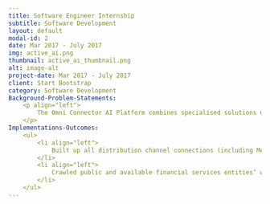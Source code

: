 ```yaml
---
title: Software Engineer Internship
subtitle: Software Development
layout: default
modal-id: 2
date: Mar 2017 - July 2017
img: active_ai.png
thumbnail: active_ai_thumbnail.png
alt: image-alt
project-date: Mar 2017 - July 2017
client: Start Bootstrap
category: Software Development
Background-Problem-Statements: 
    <p align="left">
        The Omni Connector AI Platform combines specialised solutions using AI and NLP to deliver seamless conversational interactions to provide financial services across various distribution channels.
    </p>
Implementations-Outcomes: 
    <ul>
        <li align="left">
            Built up all distribution channel connections (including Messenger, Slack, Skype, WeChat and etc.) to allow for various types of conversations.
        </li>
        <li align="left">
            Crawled public and available financial services entities’ website information using Python to enhance internal corpus and built up data cleansing pipeline before the model training, saving 98% manpower and time cost.
        </li>
    </ul>
---
```

